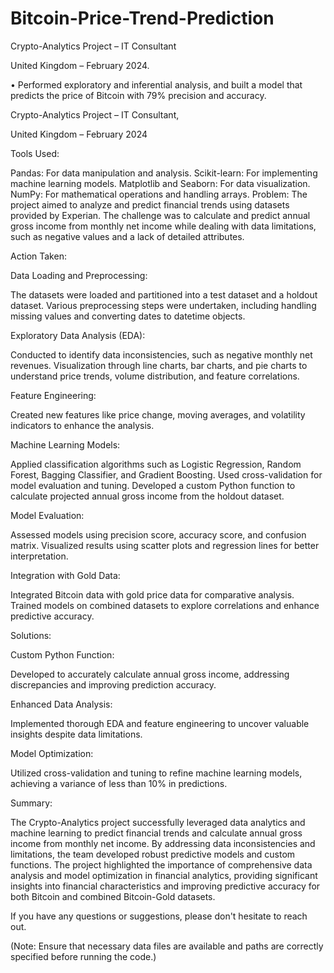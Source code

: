 # Bitcoin-Price-Trend-Prediction
Crypto-Analytics Project – IT Consultant

United Kingdom – February 2024.

•	Performed exploratory and inferential analysis, and built a model that predicts the price of Bitcoin with 79% precision and accuracy.

Crypto-Analytics Project – IT Consultant,

United Kingdom – February 2024

Tools Used:

Pandas: For data manipulation and analysis. Scikit-learn: For implementing machine learning models. Matplotlib and Seaborn: For data visualization. NumPy: For mathematical operations and handling arrays. Problem: The project aimed to analyze and predict financial trends using datasets provided by Experian. The challenge was to calculate and predict annual gross income from monthly net income while dealing with data limitations, such as negative values and a lack of detailed attributes.

Action Taken:

Data Loading and Preprocessing:

The datasets were loaded and partitioned into a test dataset and a holdout dataset. Various preprocessing steps were undertaken, including handling missing values and converting dates to datetime objects. 

Exploratory Data Analysis (EDA):

Conducted to identify data inconsistencies, such as negative monthly net revenues. Visualization through line charts, bar charts, and pie charts to understand price trends, volume distribution, and feature correlations.

Feature Engineering:

Created new features like price change, moving averages, and volatility indicators to enhance the analysis.

Machine Learning Models:

Applied classification algorithms such as Logistic Regression, Random Forest, Bagging Classifier, and Gradient Boosting. Used cross-validation for model evaluation and tuning. Developed a custom Python function to calculate projected annual gross income from the holdout dataset.

Model Evaluation:

Assessed models using precision score, accuracy score, and confusion matrix. Visualized results using scatter plots and regression lines for better interpretation.

Integration with Gold Data:

Integrated Bitcoin data with gold price data for comparative analysis. Trained models on combined datasets to explore correlations and enhance predictive accuracy.

Solutions:

Custom Python Function:

Developed to accurately calculate annual gross income, addressing discrepancies and improving prediction accuracy.

Enhanced Data Analysis:

Implemented thorough EDA and feature engineering to uncover valuable insights despite data limitations.

Model Optimization:

Utilized cross-validation and tuning to refine machine learning models, achieving a variance of less than 10% in predictions.

Summary:

The Crypto-Analytics project successfully leveraged data analytics and machine learning to predict financial trends and calculate annual gross income from monthly net income. By addressing data inconsistencies and limitations, the team developed robust predictive models and custom functions. The project highlighted the importance of comprehensive data analysis and model optimization in financial analytics, providing significant insights into financial characteristics and improving predictive accuracy for both Bitcoin and combined Bitcoin-Gold datasets.

If you have any questions or suggestions, please don't hesitate to reach out.

(Note: Ensure that necessary data files are available and paths are correctly specified before running the code.)
